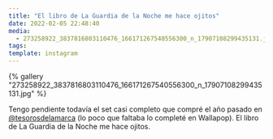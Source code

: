 ```yaml
---
title: "El libro de La Guardia de la Noche me hace ojitos"
date: 2022-02-05 22:48:40
media:
  - 273258922_3837816803110476_166171267540556300_n_17907108299435131.jpg
tags:
template: instagram
---
```


{% gallery "273258922_3837816803110476_166171267540556300_n_17907108299435131.jpg" %}

Tengo pendiente todavía el set casi completo que compré el año pasado en [@tesorosdelamarca](https://instagram.com/tesorosdelamarca) (lo poco que faltaba lo completé en Wallapop). El libro de La Guardia de la Noche me hace ojitos.
